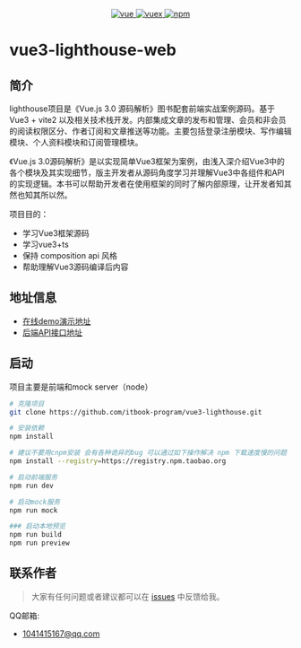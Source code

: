 
<p align="center">
  <a href="https://github.com/vuejs/vue">
    <img src="https://img.shields.io/badge/vue-3.0-brightgreen.svg" alt="vue">
  </a>
  <a href="https://github.com/vuejs/vuex">
    <img src="https://img.shields.io/badge/vuex-4.0-brightgreen" alt="vuex">
  </a>
   <a href="https://github.com/npm/npm">
    <img src="https://img.shields.io/badge/npm-6.14.4-blue" alt="npm">
   </a>
</p>

# vue3-lighthouse-web

## 简介
lighthouse项目是《Vue.js 3.0 源码解析》图书配套前端实战案例源码。基于Vue3 + vite2 以及相关技术栈开发。内部集成文章的发布和管理、会员和非会员的阅读权限区分、作者订阅和文章推送等功能。主要包括登录注册模块、写作编辑模块、个人资料模块和订阅管理模块。

《Vue.js 3.0源码解析》是以实现简单Vue3框架为案例，由浅入深介绍Vue3中的各个模块及其实现细节，版主开发者从源码角度学习并理解Vue3中各组件和API的实现逻辑。本书可以帮助开发者在使用框架的同时了解内部原理，让开发者知其然也知其所以然。

项目目的：
- 学习Vue3框架源码
- 学习vue3+ts
- 保持 composition api 风格
- 帮助理解Vue3源码编译后内容

## 地址信息

- [在线demo演示地址](http://www.lighthouse.itbook.club)
- [后端API接口地址](https://doc.v3.itbook.club/swagger-ui.html)


## 启动

项目主要是前端和mock server（node）

```bash
# 克隆项目
git clone https://github.com/itbook-program/vue3-lighthouse.git

# 安装依赖
npm install

# 建议不要用cnpm安装 会有各种诡异的bug 可以通过如下操作解决 npm 下载速度慢的问题
npm install --registry=https://registry.npm.taobao.org

# 启动前端服务
npm run dev

# 启动mock服务
npm run mock

### 启动本地预览
npm run build
npm run preview
```

## 联系作者

> 大家有任何问题或者建议都可以在 [issues](https://github.com/itbook-program/vue3-lighthouse/issues) 中反馈给我。

 QQ邮箱:
- 1041415167@qq.com
